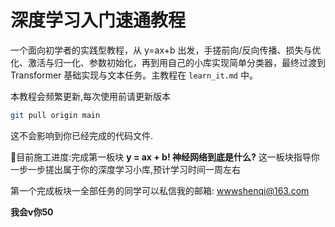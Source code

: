 # 深度学习入门速通教程

一个面向初学者的实践型教程，从 y=ax+b 出发，手搓前向/反向传播、损失与优化、激活与归一化、参数初始化，再到用自己的小库实现简单分类器，最终过渡到 Transformer 基础实现与文本任务。主教程在 `learn_it.md` 中。

本教程会频繁更新,每次使用前请更新版本
```bash
git pull origin main
```
这不会影响到你已经完成的代码文件.

🚧目前施工进度:完成第一板块 **y = ax + b! 神经网络到底是什么?** 这一板块指导你一步一步搓出属于你的深度学习小库,预计学习时间一周左右

第一个完成板块一全部任务的同学可以私信我的邮箱: wwwshenqi@163.com

**我会v你50**
